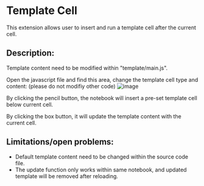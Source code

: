 Template Cell
=========
This extension allows user to insert and run a template cell after the current cell. 

## Description:
Template content need to be modified within "template/main.js". 

Open the javascript file and find this area, change the template cell type and content: (please do not modifiy other code)
![image](https://user-images.githubusercontent.com/67336024/115163763-e5642f80-a078-11eb-871a-14cb90ef1185.png)

By clicking the pencil button, the notebook will insert a pre-set template cell below current cell. 

By clicking the box button, it will update the template content with the current cell.

## Limitations/open problems: 
- Default template content need to be changed within the source code file. 
- The update function only works within same notebook, and updated template will be removed after reloading.

